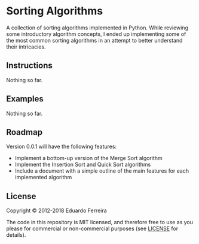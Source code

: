 # Sorting Algorithms

A collection of sorting algorithms implemented in Python.
While reviewing some introductory algorithm concepts, I ended up implementing
some of the most common sorting algorithms in an attempt to better understand
their intricacies.

## Instructions

Nothing so far.

## Examples

Nothing so far.

## Roadmap

Version 0.0.1 will have the following features:

* Implement a bottom-up version of the Merge Sort algorithm
* Implement the Insertion Sort and Quick Sort algorithms
* Include a document with a simple outline of the main features for each
implemented algorithm

## License

Copyright © 2012-2018 Eduardo Ferreira

The code in this repository is MIT licensed, and therefore free to use as you
please for commercial or non-commercial purposes (see [LICENSE](LICENSE) for
details).
